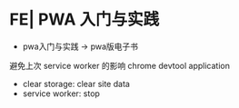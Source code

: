 # FE| PWA 入门与实践

- pwa入门与实践 -> pwa版电子书

避免上次 service worker 的影响
chrome devtool application

- clear storage: clear site data
- service worker: stop
